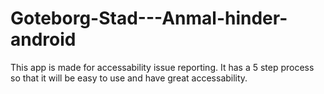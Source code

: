 # Goteborg-Stad---Anmal-hinder-android
This app is made for accessability issue reporting. It has a 5 step process so that it will be easy to use and have great accessability.
